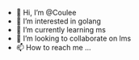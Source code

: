 - 👋 Hi, I’m @Coulee
- 👀 I’m interested in golang
- 🌱 I’m currently learning ms
- 💞️ I’m looking to collaborate on lms
- 📫 How to reach me ...

<!---
Coulee/Coulee is a ✨ special ✨ repository because its `README.md` (this file) appears on your GitHub profile.
You can click the Preview link to take a look at your changes.
--->
